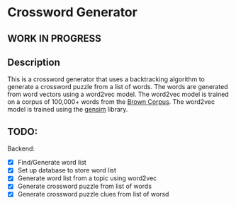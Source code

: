 # Crossword Generator

## WORK IN PROGRESS
## Description

This is a crossword generator that uses a backtracking algorithm to generate a crossword puzzle from a list of words. The words are generated from word vectors using a word2vec model. The word2vec model is trained on a corpus of 100,000+ words from the [Brown Corpus](https://en.wikipedia.org/wiki/Brown_Corpus). The word2vec model is trained using the [gensim](https://radimrehurek.com/gensim/) library.

## TODO:
Backend:
- [x] Find/Generate word list
- [x] Set up database to store word list
- [x] Generate word list from a topic using word2vec
- [x] Generate crossword puzzle from list of words
- [x] Generate crossword puzzle clues from list of worsd
